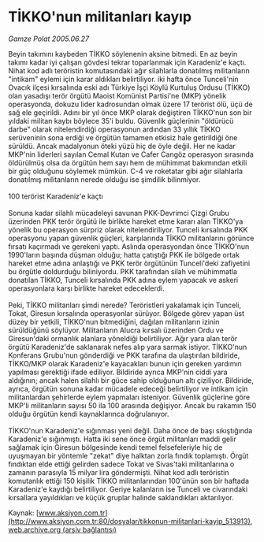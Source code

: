 # TİKKO'nun militanları kayıp

*Gamze Polat 2005.06.27*

<div class="pNewsDetailMainContent ctx_content" itemprop="articleBody">
 Beyin takımını kaybeden TİKKO söylenenin aksine bitmedi. En az beyin takımı kadar iyi çalışan gövdesi tekrar toparlanmak için Karadeniz'e kaçtı. Nihat kod adlı teröristin komutasındaki ağır silahlarla donatılmış militanların "intikam" eylemi için karar aldıkları belirtiliyor. iki hafta önce Tunceli'nin Ovacık ilçesi kırsalında eski adı Türkiye İşçi Köylü Kurtuluş Ordusu (TİKKO) olan yasadışı terör örgütü Maoist Komünist Partisi'ne (MKP) yönelik operasyonda, dokuzu lider kadrosundan olmak üzere 17 terörist ölü, üçü de sağ ele geçirildi. Adını bir yıl önce MKP olarak değiştiren TİKKO'nun son bir yıldaki militan kaybı böylece 35'i buldu. Güvenlik güçlerinin "öldürücü darbe" olarak nitelendirdiği operasyonun ardından 33 yıllık TİKKO serüveninin sona erdiği ve örgütün tamamen etkisiz hale getirildiği öne sürüldü. Ancak madalyonun öteki yüzü hiç de öyle değil. Her ne kadar MKP'nin liderleri sayılan Cemal Kutan ve Cafer Cangöz operasyon sırasında öldürülmüş olsa da örgütün hem sayı hem de mühimmat bakımından etkili bir güç olduğunu söylemek mümkün. C-4 ve roketatar gibi ağır silahlarla donatılmış militanların nerede olduğu ise şimdilik bilinmiyor.
 <br/>
 <br/>
 100 terörist Karadeniz'e kaçtı
 <br/>
 <br/>
 Sonuna kadar silahlı mücadeleyi savunan PKK-Devrimci Çizgi Grubu üzerinden PKK terör örgütü ile birlikte hareket etme kararı alan TİKKO'ya yönelik bu operasyon sürpriz olarak nitelendiriliyor. Tunceli kırsalında PKK operasyonu yapan güvenlik güçleri, karşılarında TİKKO militanlarını görünce fırsatı kaçırmadı ve gerekeni yaptı. Aslında operasyondan önce TİKKO'nun 1990'ların başında düşman olduğu; hatta çatıştığı PKK ile bölgede ortak hareket etme adına anlaştığı ve PKK terör örgütünün Tunceli'deki zafiyetini bu örgütle doldurduğu biliniyordu. PKK tarafından silah ve mühimmatla donatılan TİKKO, Tunceli kırsalında PKK adına eylem yapacak ve askeri operasyonlara karşı birlikte hareket edeceklerdi.
 <br/>
 <br/>
 Peki, TİKKO militanları şimdi nerede? Teröristleri yakalamak için Tunceli, Tokat, Giresun kırsalında operasyonlar sürüyor. Bölgede görev yapan üst düzey bir yetkili, TİKKO'nun bitmediğini, dağılan militanların izinin sürüldüğünü söylüyor. Militanların Alucra kırsalı üzerinden Ordu ve Giresun'daki ormanlık alanlara yöneldiği belirtiliyor. Ağır yara alan terör örgütü Karadeniz'de saklanarak nefes alıp yara sarmak istiyor. TİKKO'nun Konferans Grubu'nun gönderdiği ve PKK tarafına da ulaştırılan bildiride, TİKKO/MKP olarak Karadeniz'e kayacakları bunun için gereken yardımın yapılması gerektiği ifade ediliyor. Bildiride ayrıca MKP'nin ciddi yara aldığının; ancak halen silahlı bir güce sahip olduğunun altı çiziliyor. Bildiride, ayrıca, örgütün sonuna kadar mücadele edeceği belirtiliyor ve intikam için militanlardan şehirlerde eylem yapmaları isteniyor. Güvenlik güçlerine göre MKP'li militanların sayısı 50 ila 100 arasında değişiyor. Ancak bu rakamın 150 olduğu örgütün kendi kaynaklarınca doğrulanıyor.
 <br/>
 <br/>
 TİKKO'nun Karadeniz'e sığınması yeni değil. Daha önce de başı sıkıştığında Karadeniz'e sığınmıştı. Hatta iki sene önce örgüt militanları maddi gelir sağlamak için Giresun bölgesinde kendi temel felsefeleriyle hiç de uyuşmayan bir yöntemle "zekat" diye halktan zorla fındık toplamıştı. Örgüt fındıktan elde ettiği gelirden sadece Tokat ve Sivas'taki militanlarına o zamanın parasıyla 15 milyar lira göndermişti. Nihat kod adlı teröristin komutanlık ettiği 150 kişilik TİKKO militanlarından 100'ünün son bir haftada Karadeniz'e kaydığı belirtiliyor. Geriye kalanların ise Tunceli ve civarındaki kırsallara yayıldıkları ve küçük gruplar halinde saklandıkları aktarılıyor.
 <br/>
</div>


Kaynak: [www.aksiyon.com.tr](http://www.aksiyon.com.tr:80/dosyalar/tikkonun-militanlari-kayip_513913), [web.archive.org (arşiv bağlantısı)](http://web.archive.org/web/20151213145819/http://www.aksiyon.com.tr:80/dosyalar/tikkonun-militanlari-kayip_513913)
